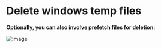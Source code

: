 # Delete windows temp files

**Optionally, you can also involve prefetch files for deletion:**

![image](https://github.com/user-attachments/assets/0d29f471-480f-4bd3-a2e7-4f84a71f06ce)
